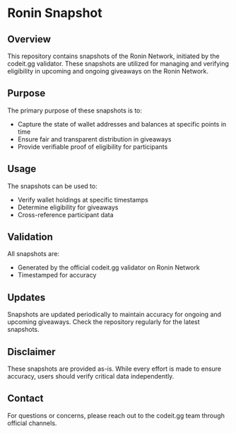 # Ronin Snapshot

## Overview
This repository contains snapshots of the Ronin Network, initiated by the codeit.gg validator. These snapshots are utilized for managing and verifying eligibility in upcoming and ongoing giveaways on the Ronin Network.

## Purpose
The primary purpose of these snapshots is to:
- Capture the state of wallet addresses and balances at specific points in time
- Ensure fair and transparent distribution in giveaways
- Provide verifiable proof of eligibility for participants

## Usage
The snapshots can be used to:
- Verify wallet holdings at specific timestamps
- Determine eligibility for giveaways
- Cross-reference participant data

## Validation
All snapshots are:
- Generated by the official codeit.gg validator on Ronin Network
- Timestamped for accuracy

## Updates
Snapshots are updated periodically to maintain accuracy for ongoing and upcoming giveaways. Check the repository regularly for the latest snapshots.

## Disclaimer
These snapshots are provided as-is. While every effort is made to ensure accuracy, users should verify critical data independently.

## Contact
For questions or concerns, please reach out to the codeit.gg team through official channels.
